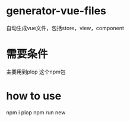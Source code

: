 # generator-vue-files
自动生成vue文件，包括store，view，component

# 需要条件
主要用到plop 这个npm包

# how to use
npm i plop 
npm run new